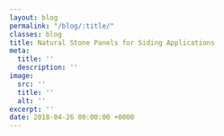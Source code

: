 ```yaml
---
layout: blog
permalink: "/blog/:title/"
classes: blog
title: Natural Stone Panels for Siding Applications
meta:
  title: ''
  description: ''
image:
  src: ''
  title: ''
  alt: ''
excerpt: ''
date: 2018-04-26 00:00:00 +0000
---
```

